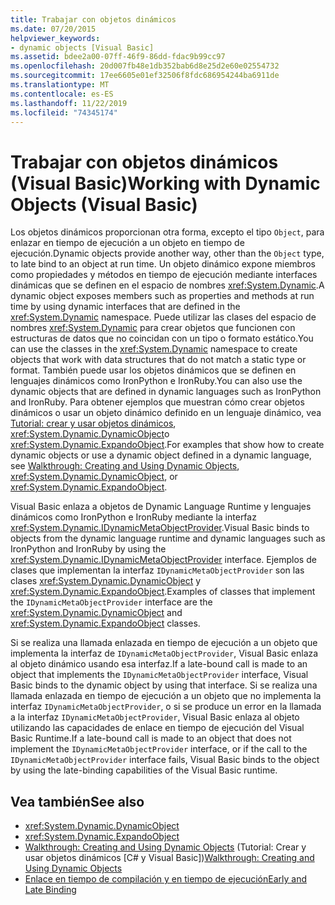 ```yaml
---
title: Trabajar con objetos dinámicos
ms.date: 07/20/2015
helpviewer_keywords:
- dynamic objects [Visual Basic]
ms.assetid: bdee2a00-07ff-46f9-86dd-fdac9b99cc97
ms.openlocfilehash: 20d007fb48e1db352bab6d8e25d2e60e02554732
ms.sourcegitcommit: 17ee6605e01ef32506f8fdc686954244ba6911de
ms.translationtype: MT
ms.contentlocale: es-ES
ms.lasthandoff: 11/22/2019
ms.locfileid: "74345174"
---
```

# <a name="working-with-dynamic-objects-visual-basic"></a><span data-ttu-id="dae94-102">Trabajar con objetos dinámicos (Visual Basic)</span><span class="sxs-lookup"><span data-stu-id="dae94-102">Working with Dynamic Objects (Visual Basic)</span></span>
<span data-ttu-id="dae94-103">Los objetos dinámicos proporcionan otra forma, excepto el tipo `Object`, para enlazar en tiempo de ejecución a un objeto en tiempo de ejecución.</span><span class="sxs-lookup"><span data-stu-id="dae94-103">Dynamic objects provide another way, other than the `Object` type, to late bind to an object at run time.</span></span> <span data-ttu-id="dae94-104">Un objeto dinámico expone miembros como propiedades y métodos en tiempo de ejecución mediante interfaces dinámicas que se definen en el espacio de nombres <xref:System.Dynamic>.</span><span class="sxs-lookup"><span data-stu-id="dae94-104">A dynamic object exposes members such as properties and methods at run time by using dynamic interfaces that are defined in the <xref:System.Dynamic> namespace.</span></span> <span data-ttu-id="dae94-105">Puede utilizar las clases del espacio de nombres <xref:System.Dynamic> para crear objetos que funcionen con estructuras de datos que no coincidan con un tipo o formato estático.</span><span class="sxs-lookup"><span data-stu-id="dae94-105">You can use the classes in the <xref:System.Dynamic> namespace to create objects that work with data structures that do not match a static type or format.</span></span> <span data-ttu-id="dae94-106">También puede usar los objetos dinámicos que se definen en lenguajes dinámicos como IronPython e IronRuby.</span><span class="sxs-lookup"><span data-stu-id="dae94-106">You can also use the dynamic objects that are defined in dynamic languages such as IronPython and IronRuby.</span></span> <span data-ttu-id="dae94-107">Para obtener ejemplos que muestran cómo crear objetos dinámicos o usar un objeto dinámico definido en un lenguaje dinámico, vea [Tutorial: crear y usar objetos dinámicos](../../../../csharp/programming-guide/types/walkthrough-creating-and-using-dynamic-objects.md), <xref:System.Dynamic.DynamicObject>o <xref:System.Dynamic.ExpandoObject>.</span><span class="sxs-lookup"><span data-stu-id="dae94-107">For examples that show how to create dynamic objects or use a dynamic object defined in a dynamic language, see [Walkthrough: Creating and Using Dynamic Objects](../../../../csharp/programming-guide/types/walkthrough-creating-and-using-dynamic-objects.md), <xref:System.Dynamic.DynamicObject>, or <xref:System.Dynamic.ExpandoObject>.</span></span>  
  
 <span data-ttu-id="dae94-108">Visual Basic enlaza a objetos de Dynamic Language Runtime y lenguajes dinámicos como IronPython e IronRuby mediante la interfaz <xref:System.Dynamic.IDynamicMetaObjectProvider>.</span><span class="sxs-lookup"><span data-stu-id="dae94-108">Visual Basic binds to objects from the dynamic language runtime and dynamic languages such as IronPython and IronRuby by using the <xref:System.Dynamic.IDynamicMetaObjectProvider> interface.</span></span> <span data-ttu-id="dae94-109">Ejemplos de clases que implementan la interfaz `IDynamicMetaObjectProvider` son las clases <xref:System.Dynamic.DynamicObject> y <xref:System.Dynamic.ExpandoObject>.</span><span class="sxs-lookup"><span data-stu-id="dae94-109">Examples of classes that implement the `IDynamicMetaObjectProvider` interface are the <xref:System.Dynamic.DynamicObject> and <xref:System.Dynamic.ExpandoObject> classes.</span></span>  
  
 <span data-ttu-id="dae94-110">Si se realiza una llamada enlazada en tiempo de ejecución a un objeto que implementa la interfaz de `IDynamicMetaObjectProvider`, Visual Basic enlaza al objeto dinámico usando esa interfaz.</span><span class="sxs-lookup"><span data-stu-id="dae94-110">If a late-bound call is made to an object that implements the `IDynamicMetaObjectProvider` interface, Visual Basic binds to the dynamic object by using that interface.</span></span> <span data-ttu-id="dae94-111">Si se realiza una llamada enlazada en tiempo de ejecución a un objeto que no implementa la interfaz `IDynamicMetaObjectProvider`, o si se produce un error en la llamada a la interfaz `IDynamicMetaObjectProvider`, Visual Basic enlaza al objeto utilizando las capacidades de enlace en tiempo de ejecución del Visual Basic Runtime.</span><span class="sxs-lookup"><span data-stu-id="dae94-111">If a late-bound call is made to an object that does not implement the `IDynamicMetaObjectProvider` interface, or if the call to the `IDynamicMetaObjectProvider` interface fails, Visual Basic binds to the object by using the late-binding capabilities of the Visual Basic runtime.</span></span>  
  
## <a name="see-also"></a><span data-ttu-id="dae94-112">Vea también</span><span class="sxs-lookup"><span data-stu-id="dae94-112">See also</span></span>

- <xref:System.Dynamic.DynamicObject>
- <xref:System.Dynamic.ExpandoObject>
- <span data-ttu-id="dae94-113">[Walkthrough: Creating and Using Dynamic Objects](../../../../csharp/programming-guide/types/walkthrough-creating-and-using-dynamic-objects.md) (Tutorial: Crear y usar objetos dinámicos [C# y Visual Basic])</span><span class="sxs-lookup"><span data-stu-id="dae94-113">[Walkthrough: Creating and Using Dynamic Objects](../../../../csharp/programming-guide/types/walkthrough-creating-and-using-dynamic-objects.md)</span></span>
- [<span data-ttu-id="dae94-114">Enlace en tiempo de compilación y en tiempo de ejecución</span><span class="sxs-lookup"><span data-stu-id="dae94-114">Early and Late Binding</span></span>](../../../../visual-basic/programming-guide/language-features/early-late-binding/index.md)
